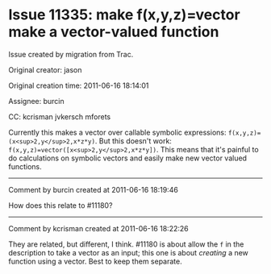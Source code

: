# Issue 11335: make f(x,y,z)=vector make a vector-valued function

Issue created by migration from Trac.

Original creator: jason

Original creation time: 2011-06-16 18:14:01

Assignee: burcin

CC:  kcrisman jvkersch mforets

Currently this makes a vector over callable symbolic expressions: `f(x,y,z)=(x<sup>2,y</sup>2,x*z*y)`.  But this doesn't work: `f(x,y,z)=vector([x<sup>2,y</sup>2,x*z*y])`.  This means that it's painful to do calculations on symbolic vectors and easily make new vector valued functions.


---

Comment by burcin created at 2011-06-16 18:19:46

How does this relate to #11180?


---

Comment by kcrisman created at 2011-06-16 18:22:26

They are related, but different, I think.  #11180 is about allow the `f` in the description to take a vector as an input; this one is about _creating_ a new function using a vector.  Best to keep them separate.
